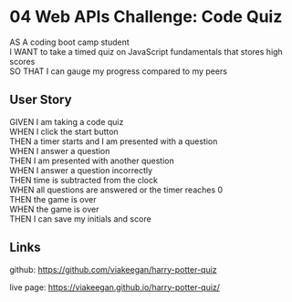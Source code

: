 # 04 Web APIs Challenge: Code Quiz

AS A coding boot camp student </br>
I WANT to take a timed quiz on JavaScript fundamentals that stores high scores</br>
SO THAT I can gauge my progress compared to my peers</br>

## User Story

GIVEN I am taking a code quiz </br>
WHEN I click the start button</br>
THEN a timer starts and I am presented with a question</br>
WHEN I answer a question</br>
THEN I am presented with another question</br>
WHEN I answer a question incorrectly</br>
THEN time is subtracted from the clock</br>
WHEN all questions are answered or the timer reaches 0</br>
THEN the game is over</br>
WHEN the game is over</br>
THEN I can save my initials and score</br>

## Links
github: https://github.com/viakeegan/harry-potter-quiz

live page: https://viakeegan.github.io/harry-potter-quiz/
